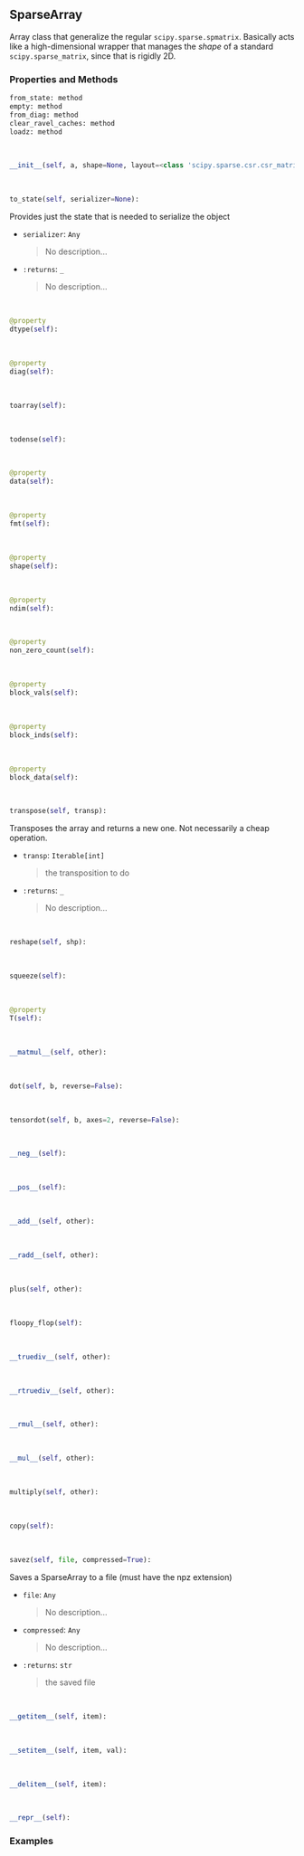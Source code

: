 ## <a id="McUtils.Numputils.Sparse.SparseArray">SparseArray</a>
Array class that generalize the regular `scipy.sparse.spmatrix`.
Basically acts like a high-dimensional wrapper that manages the _shape_ of a standard `scipy.sparse_matrix`, since that is rigidly 2D.

### Properties and Methods
```python
from_state: method
empty: method
from_diag: method
clear_ravel_caches: method
loadz: method
```
<a id="McUtils.Numputils.Sparse.SparseArray.__init__" class="docs-object-method">&nbsp;</a>
```python
__init__(self, a, shape=None, layout=<class 'scipy.sparse.csr.csr_matrix'>, dtype=None, initialize=True): 
```

<a id="McUtils.Numputils.Sparse.SparseArray.to_state" class="docs-object-method">&nbsp;</a>
```python
to_state(self, serializer=None): 
```
Provides just the state that is needed to
        serialize the object
- `serializer`: `Any`
    >No description...
- `:returns`: `_`
    >No description...

<a id="McUtils.Numputils.Sparse.SparseArray.dtype" class="docs-object-method">&nbsp;</a>
```python
@property
dtype(self): 
```

<a id="McUtils.Numputils.Sparse.SparseArray.diag" class="docs-object-method">&nbsp;</a>
```python
@property
diag(self): 
```

<a id="McUtils.Numputils.Sparse.SparseArray.toarray" class="docs-object-method">&nbsp;</a>
```python
toarray(self): 
```

<a id="McUtils.Numputils.Sparse.SparseArray.todense" class="docs-object-method">&nbsp;</a>
```python
todense(self): 
```

<a id="McUtils.Numputils.Sparse.SparseArray.data" class="docs-object-method">&nbsp;</a>
```python
@property
data(self): 
```

<a id="McUtils.Numputils.Sparse.SparseArray.fmt" class="docs-object-method">&nbsp;</a>
```python
@property
fmt(self): 
```

<a id="McUtils.Numputils.Sparse.SparseArray.shape" class="docs-object-method">&nbsp;</a>
```python
@property
shape(self): 
```

<a id="McUtils.Numputils.Sparse.SparseArray.ndim" class="docs-object-method">&nbsp;</a>
```python
@property
ndim(self): 
```

<a id="McUtils.Numputils.Sparse.SparseArray.non_zero_count" class="docs-object-method">&nbsp;</a>
```python
@property
non_zero_count(self): 
```

<a id="McUtils.Numputils.Sparse.SparseArray.block_vals" class="docs-object-method">&nbsp;</a>
```python
@property
block_vals(self): 
```

<a id="McUtils.Numputils.Sparse.SparseArray.block_inds" class="docs-object-method">&nbsp;</a>
```python
@property
block_inds(self): 
```

<a id="McUtils.Numputils.Sparse.SparseArray.block_data" class="docs-object-method">&nbsp;</a>
```python
@property
block_data(self): 
```

<a id="McUtils.Numputils.Sparse.SparseArray.transpose" class="docs-object-method">&nbsp;</a>
```python
transpose(self, transp): 
```
Transposes the array and returns a new one.
        Not necessarily a cheap operation.
- `transp`: `Iterable[int]`
    >the transposition to do
- `:returns`: `_`
    >No description...

<a id="McUtils.Numputils.Sparse.SparseArray.reshape" class="docs-object-method">&nbsp;</a>
```python
reshape(self, shp): 
```

<a id="McUtils.Numputils.Sparse.SparseArray.squeeze" class="docs-object-method">&nbsp;</a>
```python
squeeze(self): 
```

<a id="McUtils.Numputils.Sparse.SparseArray.T" class="docs-object-method">&nbsp;</a>
```python
@property
T(self): 
```

<a id="McUtils.Numputils.Sparse.SparseArray.__matmul__" class="docs-object-method">&nbsp;</a>
```python
__matmul__(self, other): 
```

<a id="McUtils.Numputils.Sparse.SparseArray.dot" class="docs-object-method">&nbsp;</a>
```python
dot(self, b, reverse=False): 
```

<a id="McUtils.Numputils.Sparse.SparseArray.tensordot" class="docs-object-method">&nbsp;</a>
```python
tensordot(self, b, axes=2, reverse=False): 
```

<a id="McUtils.Numputils.Sparse.SparseArray.__neg__" class="docs-object-method">&nbsp;</a>
```python
__neg__(self): 
```

<a id="McUtils.Numputils.Sparse.SparseArray.__pos__" class="docs-object-method">&nbsp;</a>
```python
__pos__(self): 
```

<a id="McUtils.Numputils.Sparse.SparseArray.__add__" class="docs-object-method">&nbsp;</a>
```python
__add__(self, other): 
```

<a id="McUtils.Numputils.Sparse.SparseArray.__radd__" class="docs-object-method">&nbsp;</a>
```python
__radd__(self, other): 
```

<a id="McUtils.Numputils.Sparse.SparseArray.plus" class="docs-object-method">&nbsp;</a>
```python
plus(self, other): 
```

<a id="McUtils.Numputils.Sparse.SparseArray.floopy_flop" class="docs-object-method">&nbsp;</a>
```python
floopy_flop(self): 
```

<a id="McUtils.Numputils.Sparse.SparseArray.__truediv__" class="docs-object-method">&nbsp;</a>
```python
__truediv__(self, other): 
```

<a id="McUtils.Numputils.Sparse.SparseArray.__rtruediv__" class="docs-object-method">&nbsp;</a>
```python
__rtruediv__(self, other): 
```

<a id="McUtils.Numputils.Sparse.SparseArray.__rmul__" class="docs-object-method">&nbsp;</a>
```python
__rmul__(self, other): 
```

<a id="McUtils.Numputils.Sparse.SparseArray.__mul__" class="docs-object-method">&nbsp;</a>
```python
__mul__(self, other): 
```

<a id="McUtils.Numputils.Sparse.SparseArray.multiply" class="docs-object-method">&nbsp;</a>
```python
multiply(self, other): 
```

<a id="McUtils.Numputils.Sparse.SparseArray.copy" class="docs-object-method">&nbsp;</a>
```python
copy(self): 
```

<a id="McUtils.Numputils.Sparse.SparseArray.savez" class="docs-object-method">&nbsp;</a>
```python
savez(self, file, compressed=True): 
```
Saves a SparseArray to a file (must have the npz extension)
- `file`: `Any`
    >No description...
- `compressed`: `Any`
    >No description...
- `:returns`: `str`
    >the saved file

<a id="McUtils.Numputils.Sparse.SparseArray.__getitem__" class="docs-object-method">&nbsp;</a>
```python
__getitem__(self, item): 
```

<a id="McUtils.Numputils.Sparse.SparseArray.__setitem__" class="docs-object-method">&nbsp;</a>
```python
__setitem__(self, item, val): 
```

<a id="McUtils.Numputils.Sparse.SparseArray.__delitem__" class="docs-object-method">&nbsp;</a>
```python
__delitem__(self, item): 
```

<a id="McUtils.Numputils.Sparse.SparseArray.__repr__" class="docs-object-method">&nbsp;</a>
```python
__repr__(self): 
```

### Examples



